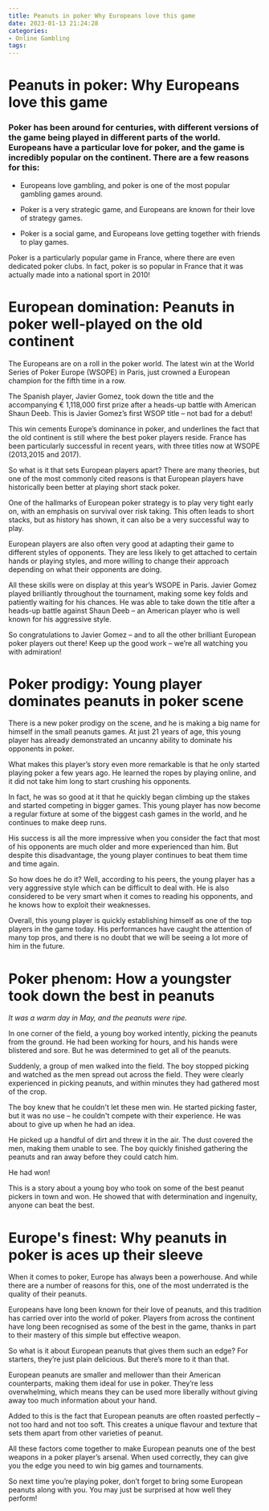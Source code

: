```yaml
---
title: Peanuts in poker Why Europeans love this game
date: 2023-01-13 21:24:28
categories:
- Online Gambling
tags:
---
```



#  Peanuts in poker: Why Europeans love this game

### Poker has been around for centuries, with different versions of the game being played in different parts of the world. Europeans have a particular love for poker, and the game is incredibly popular on the continent. There are a few reasons for this:

* Europeans love gambling, and poker is one of the most popular gambling games around.

* Poker is a very strategic game, and Europeans are known for their love of strategy games.

* Poker is a social game, and Europeans love getting together with friends to play games.

Poker is a particularly popular game in France, where there are even dedicated poker clubs. In fact, poker is so popular in France that it was actually made into a national sport in 2010!

#  European domination: Peanuts in poker well-played on the old continent

The Europeans are on a roll in the poker world. The latest win at the World Series of Poker Europe (WSOPE) in Paris, just crowned a European champion for the fifth time in a row.

The Spanish player, Javier Gomez, took down the title and the accompanying € 1,118,000 first prize after a heads-up battle with American Shaun Deeb. This is Javier Gomez’s first WSOP title – not bad for a debut!

This win cements Europe’s dominance in poker, and underlines the fact that the old continent is still where the best poker players reside. France has been particularly successful in recent years, with three titles now at WSOPE (2013,2015 and 2017).

So what is it that sets European players apart? There are many theories, but one of the most commonly cited reasons is that European players have historically been better at playing short stack poker.

One of the hallmarks of European poker strategy is to play very tight early on, with an emphasis on survival over risk taking. This often leads to short stacks, but as history has shown, it can also be a very successful way to play.

European players are also often very good at adapting their game to different styles of opponents. They are less likely to get attached to certain hands or playing styles, and more willing to change their approach depending on what their opponents are doing.

All these skills were on display at this year’s WSOPE in Paris. Javier Gomez played brilliantly throughout the tournament, making some key folds and patiently waiting for his chances. He was able to take down the title after a heads-up battle against Shaun Deeb – an American player who is well known for his aggressive style.

So congratulations to Javier Gomez – and to all the other brilliant European poker players out there! Keep up the good work – we’re all watching you with admiration!

#  Poker prodigy: Young player dominates peanuts in poker scene

There is a new poker prodigy on the scene, and he is making a big name for himself in the small peanuts games. At just 21 years of age, this young player has already demonstrated an uncanny ability to dominate his opponents in poker.

What makes this player’s story even more remarkable is that he only started playing poker a few years ago. He learned the ropes by playing online, and it did not take him long to start crushing his opponents.

In fact, he was so good at it that he quickly began climbing up the stakes and started competing in bigger games. This young player has now become a regular fixture at some of the biggest cash games in the world, and he continues to make deep runs.

His success is all the more impressive when you consider the fact that most of his opponents are much older and more experienced than him. But despite this disadvantage, the young player continues to beat them time and time again.

So how does he do it? Well, according to his peers, the young player has a very aggressive style which can be difficult to deal with. He is also considered to be very smart when it comes to reading his opponents, and he knows how to exploit their weaknesses.

Overall, this young player is quickly establishing himself as one of the top players in the game today. His performances have caught the attention of many top pros, and there is no doubt that we will be seeing a lot more of him in the future.

#  Poker phenom: How a youngster took down the best in peanuts

*It was a warm day in May, and the peanuts were ripe.*

In one corner of the field, a young boy worked intently, picking the peanuts from the ground. He had been working for hours, and his hands were blistered and sore. But he was determined to get all of the peanuts.

Suddenly, a group of men walked into the field. The boy stopped picking and watched as the men spread out across the field. They were clearly experienced in picking peanuts, and within minutes they had gathered most of the crop.

The boy knew that he couldn't let these men win. He started picking faster, but it was no use – he couldn't compete with their experience. He was about to give up when he had an idea.

He picked up a handful of dirt and threw it in the air. The dust covered the men, making them unable to see. The boy quickly finished gathering the peanuts and ran away before they could catch him.

He had won!

This is a story about a young boy who took on some of the best peanut pickers in town and won. He showed that with determination and ingenuity, anyone can beat the best.

#  Europe's finest: Why peanuts in poker is aces up their sleeve

When it comes to poker, Europe has always been a powerhouse. And while there are a number of reasons for this, one of the most underrated is the quality of their peanuts.

 Europeans have long been known for their love of peanuts, and this tradition has carried over into the world of poker. Players from across the continent have long been recognised as some of the best in the game, thanks in part to their mastery of this simple but effective weapon.

So what is it about European peanuts that gives them such an edge? For starters, they’re just plain delicious. But there’s more to it than that.

European peanuts are smaller and mellower than their American counterparts, making them ideal for use in poker. They’re less overwhelming, which means they can be used more liberally without giving away too much information about your hand.

Added to this is the fact that European peanuts are often roasted perfectly – not too hard and not too soft. This creates a unique flavour and texture that sets them apart from other varieties of peanut.

All these factors come together to make European peanuts one of the best weapons in a poker player’s arsenal. When used correctly, they can give you the edge you need to win big games and tournaments.

So next time you’re playing poker, don’t forget to bring some European peanuts along with you. You may just be surprised at how well they perform!